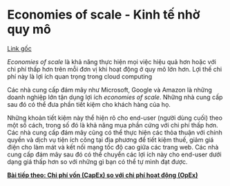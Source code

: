 # Economies of scale - Kinh tế nhờ quy mô

[Link gốc](https://docs.microsoft.com/en-us/learn/modules/principles-cloud-computing/3b-economies-of-scale)

*Economies of scale* là khả năng thực hiện mọi việc hiệu quả hơn hoặc với chi phí thấp hơn trên mỗi đơn vị khi hoạt động ở quy mô lớn hơn. Lợi thế chi phí này là lợi ích quan trọng trong cloud computing

Các nhà cung cấp đám mây như Microsoft, Google và Amazon là những doanh nghiệp lớn tận dụng lợi ích *economies of scale*. Những nhà cung cấp sau đó có thể đưa phần tiết kiệm cho khách hàng của họ.

Những khoản tiết kiệm này thể hiện rõ cho end-user (người dùng cuối) theo một số cách, trong số đó là khả năng mua phần cứng với chi phí thấp hơn. Các nhà cung cấp đám mây cũng có thể thực hiện các thỏa thuận với chính quyền và dịch vụ tiện ích công tại địa phương để tiết kiệm thuế, giảm giá điện cho làm mát và kết nối mạng tốc độ cao giữa các trang web. Các nhà cung cấp đám mây sau đó có thể chuyển các lợi ích này cho end-user dưới dạng giá thấp hơn so với những gì bạn có thể tự mình đạt được.

[**Bài tiếp theo: Chi phí vốn (CapEx) so với chi phí hoạt động (OpEx)**](CapExVSOpEx.md)